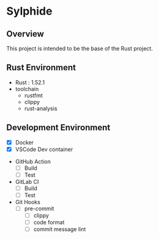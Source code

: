 # Sylphide
## Overview
This project is intended to be the base of the Rust project.
## Rust Environment
- Rust : 1.52.1
- toolchain
  - rustfmt
  - clippy
  - rust-analysis

## Development Environment
- [x] Docker
- [x] VSCode Dev container
- GitHub Action
  - [ ] Build
  - [ ] Test
- GitLab CI
  - [ ] Build
  - [ ] Test
- Git Hooks
  - [ ] pre-commit
    - [ ] clippy
    - [ ] code format
    - [ ] commit message lint
